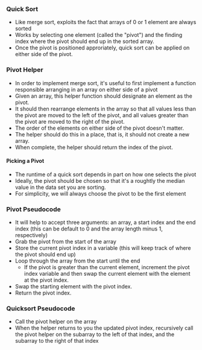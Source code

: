 ### Quick Sort
* Like merge sort, exploits the fact that arrays of 0 or 1 element are always sorted
* Works by selecting one element (called the "pivot") and the finding index where the pivot should end up in the sorted array.
* Once the pivot is positioned approriately, quick sort can be applied on either side of the pivot.

### Pivot Helper
- In order to implement merge sort, it's useful to first implement a function responsible arranging in an array on either side of a pivot
- Given an array, this helper function should designate an element as the pivot. 
- It should then rearrange elements in the array so that all values less than the pivot are moved to the left of the pivot, and all values greater than the pivot are moved to the right of the pivot. 
- The order of the elements on either side of the pivot doesn't matter. 
- The helper should do this in a place, that is, it should not create a new array.
- When complete, the helper should return the index of the pivot. 

#### Picking a Pivot
- The runtime of a quick sort depends in part on how one selects the pivot
- Ideally, the pivot should be chosen so that it's a roughtly the median value in the data set you are sorting.
- For simplicity, we will always choose the pivot to be the first element

### Pivot Pseudocode
* It will help to accept three arguments: an array, a start index and the end index (this can be default to 0 and the array length minus 1, respectively)
* Grab the pivot from the start of the array
* Store the current pivot index in a variable (this will keep track of where the pivot should end up)
* Loop through the array from the start until the end 
    * If the pivot is greater than the current element, increment the pivot index variable and then swap the current element with the element at the pivot index.
* Swap the starting element with the pivot index.
* Return the pivot index.

### Quicksort Pseudocode
- Call the pivot helper on the array
- When the helper returns to you the updated pivot index, recursively call the pivot helper on the subarray to the left of that index, and the subarray to the right of that index
